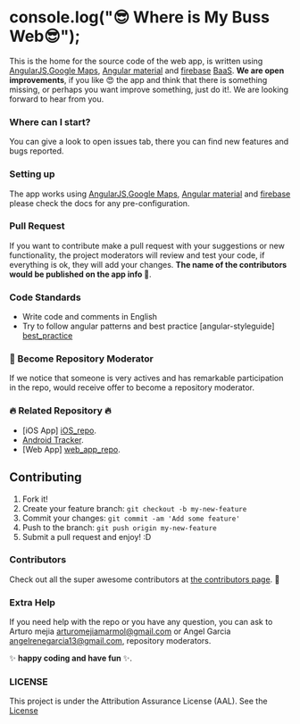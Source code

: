 
#  console.log(":sunglasses: Where is My Buss Web:sunglasses:"); 

This is the home for the source code of the web app, is written using [AngularJS][agularjs_site],[Google Maps][google_maps_docs], [Angular material][angular_material_site] and [firebase][firebase_site] [BaaS][BaaS_info]. **We are open improvements**, if you like :heart_eyes: the app and  think that there is something  missing, or perhaps you want  improve something, just do it!. We are looking forward to hear from you.  

### Where can I  start?
You can give a look to open issues tab, there you can find  new features and bugs reported.

### Setting up

The app works using  [AngularJS][agularjs_site],[Google Maps][google_maps_docs], [Angular material][angular_material_site] and [firebase][firebase_docs_database] please check the docs for any pre-configuration.

### Pull Request

If you want to contribute make a pull request with your suggestions or new functionality, 
the project moderators will review and test your code, if everything is ok, they will add your changes. **The name of the contributors would be published on the app info :clap:**.



### Code Standards
 - Write code and comments in English
 - Try to follow angular patterns and best practice [angular-styleguide] [best_practice]

### :muscle: Become Repository Moderator 
If we notice that someone is very actives and has remarkable participation in the repo, would receive offer to become a repository moderator. 
 
###  :fire: Related Repository :fire:
- [iOS App] [iOS_repo].
- [Android Tracker][android_tracker_repo].
- [Web App] [web_app_repo].
 
## Contributing

1. Fork it!
2. Create your feature branch: `git checkout -b my-new-feature`
3. Commit your changes: `git commit -am 'Add some feature'`
4. Push to the branch: `git push origin my-new-feature`
5. Submit a pull request and enjoy! :D

### Contributors

Check out all the super awesome contributors at [the contributors page](https://github.com/Amejia481/whereismybus_locationtracking/graphs/contributors). :sparkling_heart:

### Extra Help

If you need help with the repo or you have any question, you can ask to Arturo mejia arturomejiamarmol@gmail.com or Angel Garcia angelrenegarcia13@gmail.com, repository moderators.


[angular_material_site]: <https://material.angularjs.org/latest/>
[google_maps_docs]: <https://developers.google.com/maps/documentation/javascript/>
[agularjs_site]: <https://angularjs.org/>
[firebase_docs_database]: <https://firebase.google.com/docs/database/web/start>
[firebase_site]: <https://www.firebase.com/>
[BaaS_info]: <https://en.wikipedia.org/wiki/Mobile_backend_as_a_service/>
[iOS_repo]: <https://github.com/Amejia481/whereIsMyBusiOSClient>
[android_tracker_repo]: <https://github.com/Amejia481/whereismybus_locationtracking>
[web_app_repo]: <https://github.com/AngelGarcia13/WhereIsMyBus>
[best_practice]: <https://github.com/johnpapa/angular-styleguide>
[License]: <https://github.com/AngelGarcia13/WhereIsMyBus/blob/master/LICENSE.md>
:sparkles: **happy coding and have fun** :sparkles:.

### LICENSE
This project is under the Attribution Assurance License (AAL). See the [License][License]

